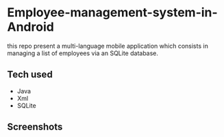 # Employee-management-system-in-Android
 
this repo present a multi-language mobile application which consists in managing a list of employees via an SQLite database.

## Tech used
* Java
* Xml 
* SQLite

## Screenshots
